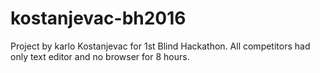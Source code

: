 # kostanjevac-bh2016
Project by karlo Kostanjevac for 1st Blind Hackathon. All competitors had only text editor and no browser for 8 hours.

